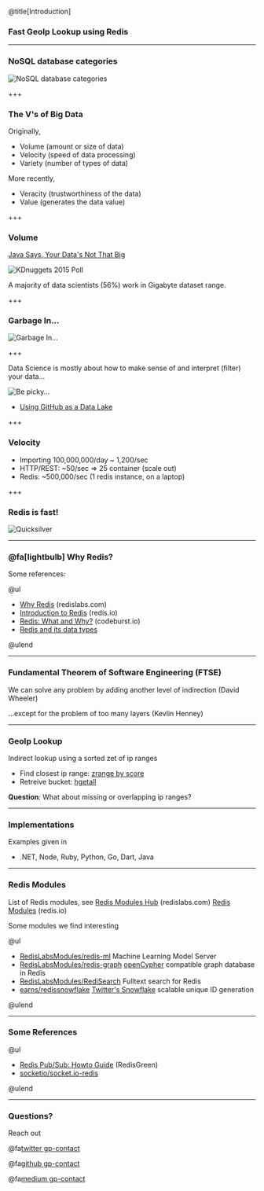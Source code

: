 @title[Introduction]

### Fast GeoIp Lookup using Redis

---

### NoSQL database categories

![NoSQL database categories](http://blog.appdynamics.com/wp-content/uploads/2015/09/screen_shot_2015-09-14_at_1.30.08_pm.png)

+++

### The V's of Big Data

Originally,

- Volume (amount or size of data)
- Velocity (speed of data processing)
- Variety (number of types of data)

More recently,

- Veracity (trustworthiness of the data)
- Value (generates the data value)

+++

### Volume

[Java Says, Your Data's Not That Big](https://dzone.com/articles/how-big-is-your-data-really)

![KDnuggets 2015 Poll](https://jtablesaw.files.wordpress.com/2016/01/poll-largest-dataset-analyzed-2013-2015.jpg)

A majority of data scientists (56%) work in Gigabyte dataset range.

+++

### Garbage In...

![Garbage In...](https://media.gettyimages.com/videos/landfill-with-garbage-trucks-unloading-junk-video-id639450178?s=640x640)

+++

Data Science is mostly about how to make sense of and interpret (filter) your data...

![Be picky...](https://s-i.huffpost.com/gadgets/slideshows/407182/slide_407182_5096748_free.jpg)

- [Using GitHub as a Data Lake](https://dzone.com/articles/using-github-as-a-data-lake)

+++

### Velocity

- Importing 100,000,000/day ~ 1,200/sec
- HTTP/REST: ~50/sec => 25 container (scale out)
- Redis: ~500,000/sec (1 redis instance, on a laptop)

+++

### Redis is fast!

![Quicksilver](https://media.giphy.com/media/3oriNYQX2lC6dfW2Ji/giphy.gif)

---

### @fa[lightbulb] Why Redis?

Some references:

@ul

- [Why Redis](https://redislabs.com/why-redis/) (redislabs.com)
- [Introduction to Redis](https://redis.io/topics/introduction) (redis.io)
- [Redis: What and Why?](https://codeburst.io/redis-what-and-why-d52b6829813) (codeburst.io)
- [Redis and its data types](https://www.slideshare.net/aniruddha.chakrabarti/redis-and-its-data-types)

@ulend

---

### Fundamental Theorem of Software Engineering (FTSE)

We can solve any problem by adding another level of indirection (David Wheeler)

...except for the problem of too many layers (Kevlin Henney)

---

### GeoIp Lookup

Indirect lookup using a sorted zet of ip ranges

- Find closest ip range: [zrange by score](https://redis.io/commands/zrangebyscore)
- Retreive bucket: [hgetall](https://redis.io/commands/hgetall)

**Question**: What about missing or overlapping ip ranges?

---

### Implementations

Examples given in

- .NET, Node, Ruby, Python, Go, Dart, Java

---

### Redis Modules

List of Redis modules, see [Redis Modules Hub](https://redislabs.com/community/redis-modules-hub/) (redislabs.com) [Redis Modules](https://redis.io/modules) (redis.io)

Some modules we find interesting

@ul

- [RedisLabsModules/redis-ml](https://github.com/RedisLabsModules/redis-ml) Machine Learning Model Server
- [RedisLabsModules/redis-graph](https://github.com/RedisLabsModules/redis-graph) [openCypher](http://www.opencypher.org/) compatible graph database in Redis
- [RedisLabsModules/RediSearch](https://github.com/RedisLabsModules/RediSearch) Fulltext search for Redis
- [earns/redissnowflake](https://github.com/erans/redissnowflake) [Twitter's Snowflake](https://github.com/twitter/snowflake/tree/snowflake-2010) scalable unique ID generation

@ulend

---

### Some References

@ul

- [Redis Pub/Sub: Howto Guide](https://redisgreen.net/blog/pubsub-howto/) (RedisGreen)
- [socketio/socket.io-redis](https://github.com/socketio/socket.io-redis)

@ulend

---

### Questions?

Reach out <br/>

@fa[twitter gp-contact](@mkoertg)

@fa[github gp-contact](mkoertgen)

@fa[medium gp-contact](@marcel.koertgen)
